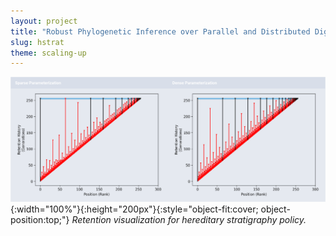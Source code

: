 ```yaml
---
layout: project
title: "Robust Phylogenetic Inference over Parallel and Distributed Digital Evolution Systems"
slug: hstrat
theme: scaling-up
---
```


![retention visualization for hereditary stratigraphy policy](/resources/cover-hstrat.png){:width="100%"}{:height="200px"}{:style="object-fit:cover; object-position:top;"}
_Retention visualization for hereditary stratigraphy policy._

